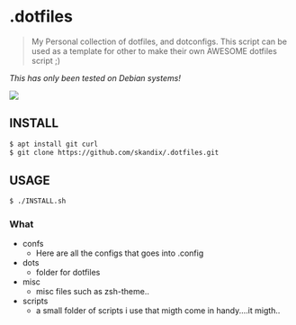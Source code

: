 # .dotfiles
> My Personal collection of dotfiles, and dotconfigs.
> This script can be used as a template for other to make their own AWESOME dotfiles script ;)

*This has only been tested on Debian systems!*

![](https://loot.datapor.no/CCYaiApaIin.png)


## INSTALL
```bash
$ apt install git curl
$ git clone https://github.com/skandix/.dotfiles.git
```

## USAGE
```bash 
$ ./INSTALL.sh
```

### What
* confs
	* Here are all the configs that goes into .config
* dots
	* folder for dotfiles
* misc
	* misc files such as zsh-theme.. 
* scripts
	* a small folder of scripts i use that migth come in handy....it migth..
